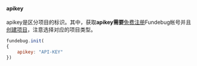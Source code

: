 #### apikey

apikey是区分项目的标识。其中，获取**apikey需要**[免费注册](https://www.fundebug.com/team/create)Fundebug帐号并且[创建项目](https://www.fundebug.com/project/create)，注意选择对应的项目类型。

```js
fundebug.init(
{
    apikey: "API-KEY"
})
```